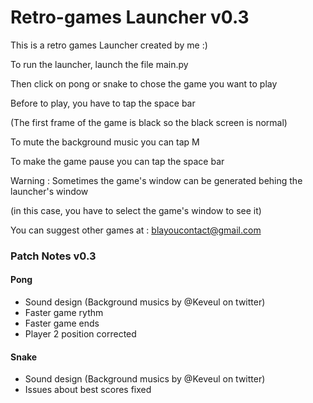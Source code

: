 # Retro-games Launcher v0.3

This is a retro games Launcher created by me :)


To run the launcher, launch the file main.py

Then click on pong or snake to chose the game you want to play

Before to play, you have to tap the space bar 

(The first frame of the game is black so the black screen is normal)


To mute the background music you can tap M

To make the game pause you can tap the space bar


Warning : Sometimes the game's window can be generated behing the launcher's window

(in this case, you have to select the game's window to see it)


You can suggest other games at : blayoucontact@gmail.com

### Patch Notes v0.3

#### Pong

- Sound design (Background musics by @Keveul on twitter)
- Faster game rythm
- Faster game ends
- Player 2 position corrected

#### Snake

- Sound design (Background musics by @Keveul on twitter)
- Issues about best scores fixed